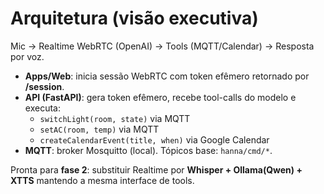 # Arquitetura (visão executiva)

Mic → Realtime WebRTC (OpenAI) → Tools (MQTT/Calendar) → Resposta por voz.

- **Apps/Web**: inicia sessão WebRTC com token efêmero retornado por **/session**.
- **API (FastAPI)**: gera token efêmero, recebe tool-calls do modelo e executa:
  - `switchLight(room, state)` via MQTT
  - `setAC(room, temp)` via MQTT
  - `createCalendarEvent(title, when)` via Google Calendar
- **MQTT**: broker Mosquitto (local). Tópicos base: `hanna/cmd/*`.

Pronta para **fase 2**: substituir Realtime por **Whisper + Ollama(Qwen) + XTTS** mantendo a mesma interface de tools.
